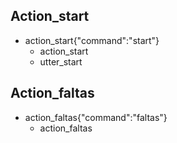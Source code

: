 ## Action_start
* action_start{"command":"start"}
    - action_start
    - utter_start

## Action_faltas
* action_faltas{"command":"faltas"}
    - action_faltas